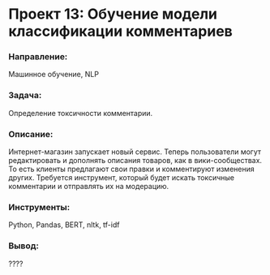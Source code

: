 # Проект 13: Обучение модели классификации комментариев

### Направление: 
Машинное обучение, NLP

### Задача: 
Определение токсичности комментарии.

### Описание:
Интернет-магазин запускает новый сервис. Теперь пользователи могут редактировать и дополнять описания товаров, как в вики-сообществах. То есть клиенты предлагают свои правки и комментируют изменения других. Требуется инструмент, который будет искать токсичные комментарии и отправлять их на модерацию.

### Инструменты: 
Python, Pandas, BERT, nltk, tf-idf

### Вывод:
????
